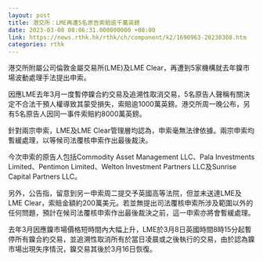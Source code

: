```yaml
---
layout: post
title: 港交所：LME再遭5名原告索賠逾千萬英鎊
date: 2023-03-08 08:06:31.000000000 +08:00
link: https://news.rthk.hk/rthk/ch/component/k2/1690963-20230308.htm
categories: rthk
---
```


港交所附屬公司倫敦金屬交易所(LME)及LME Clear，再遭到5家機構就去年鎳市場波動處理手法提出申索。

因應LME去年3月一度暫停鎳合約交易及追溯性取消交易，5名原告人聲稱有關決定不合法干預人權導致其蒙受損失，索賠逾1000萬英鎊。港交所周一晚公布，另有5名原告人因同一事件索賠約8000萬英鎊。

針對兩宗申索，LME及LME Clear管理層均認為，申索毫無法律依據。兩宗申索均暫緩處理，以等候司法覆核申索作出最後裁決。

今次申索的原告人包括Commodity Asset Management LLC、Pala Investments Limited、Pentimon Limited、Welton Investment Partners LLC及Sunrise Capital Partners LLC。

另外，公告指，留意到另一申索周二提交予英國高等法院，但並未送達LME及LME Clear，索賠金額約200萬美元。若並無提出司法覆核申索所涉及範圍以外的任何問題，預計在候司法覆核申索作出最後裁決之前，這一申索亦將會暫緩處理。

去年3月因應鎳市場價格短時間內大幅上升，LME於3月8日英國時間8時15分起暫停所有鎳合約交易，並追溯性取消所有於當日凌晨或之後執行的交易，由於認為鎳市場出現失序情況，鎳交易其後於3月16日恢復。
